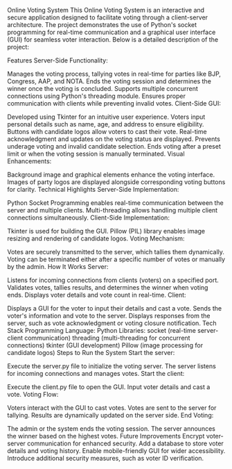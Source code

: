 
Online Voting System
This Online Voting System is an interactive and secure application designed to facilitate voting through a client-server architecture. The project demonstrates the use of Python's socket programming for real-time communication and a graphical user interface (GUI) for seamless voter interaction. Below is a detailed description of the project:

Features
Server-Side Functionality:

Manages the voting process, tallying votes in real-time for parties like BJP, Congress, AAP, and NOTA.
Ends the voting session and determines the winner once the voting is concluded.
Supports multiple concurrent connections using Python's threading module.
Ensures proper communication with clients while preventing invalid votes.
Client-Side GUI:

Developed using Tkinter for an intuitive user experience.
Voters input personal details such as name, age, and address to ensure eligibility.
Buttons with candidate logos allow voters to cast their vote.
Real-time acknowledgment and updates on the voting status are displayed.
Prevents underage voting and invalid candidate selection.
Ends voting after a preset limit or when the voting session is manually terminated.
Visual Enhancements:

Background image and graphical elements enhance the voting interface.
Images of party logos are displayed alongside corresponding voting buttons for clarity.
Technical Highlights
Server-Side Implementation:

Python Socket Programming enables real-time communication between the server and multiple clients.
Multi-threading allows handling multiple client connections simultaneously.
Client-Side Implementation:

Tkinter is used for building the GUI.
Pillow (PIL) library enables image resizing and rendering of candidate logos.
Voting Mechanism:

Votes are securely transmitted to the server, which tallies them dynamically.
Voting can be terminated either after a specific number of votes or manually by the admin.
How It Works
Server:

Listens for incoming connections from clients (voters) on a specified port.
Validates votes, tallies results, and determines the winner when voting ends.
Displays voter details and vote count in real-time.
Client:

Displays a GUI for the voter to input their details and cast a vote.
Sends the voter's information and vote to the server.
Displays responses from the server, such as vote acknowledgment or voting closure notification.
Tech Stack
Programming Language: Python
Libraries:
socket (real-time server-client communication)
threading (multi-threading for concurrent connections)
tkinter (GUI development)
Pillow (image processing for candidate logos)
Steps to Run the System
Start the server:

Execute the server.py file to initialize the voting server.
The server listens for incoming connections and manages votes.
Start the client:

Execute the client.py file to open the GUI.
Input voter details and cast a vote.
Voting Flow:

Voters interact with the GUI to cast votes.
Votes are sent to the server for tallying.
Results are dynamically updated on the server side.
End Voting:

The admin or the system ends the voting session.
The server announces the winner based on the highest votes.
Future Improvements
Encrypt voter-server communication for enhanced security.
Add a database to store voter details and voting history.
Enable mobile-friendly GUI for wider accessibility.
Introduce additional security measures, such as voter ID verification.
